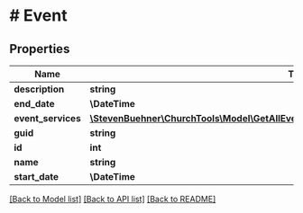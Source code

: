 # # Event

## Properties

Name | Type | Description | Notes
------------ | ------------- | ------------- | -------------
**description** | **string** |  | [optional]
**end_date** | **\DateTime** |  | [optional]
**event_services** | [**\StevenBuehner\ChurchTools\Model\GetAllEvents200ResponseDataInnerEventServicesInner[]**](GetAllEvents200ResponseDataInnerEventServicesInner.md) |  | [optional]
**guid** | **string** |  | [optional]
**id** | **int** |  | [optional]
**name** | **string** |  | [optional]
**start_date** | **\DateTime** |  | [optional]

[[Back to Model list]](../../README.md#models) [[Back to API list]](../../README.md#endpoints) [[Back to README]](../../README.md)

